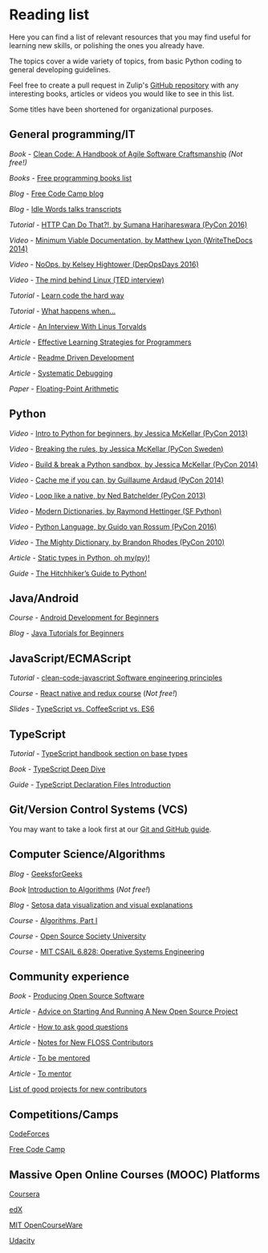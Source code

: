 # Reading list

Here you can find a list of relevant resources that you may find useful for
learning new skills, or polishing the ones you already have.

The topics cover a wide variety of topics, from basic Python coding to
general developing guidelines.

Feel free to create a pull request in Zulip's [GitHub repository](
https://github.com/zulip/zulip/) with any interesting books, articles or
videos you would like to see in this list.

Some titles have been shortened for organizational purposes.

## General programming/IT

*Book* - [Clean Code: A Handbook of Agile Software Craftsmanship][] *(Not free!)*

[Clean Code: A Handbook of Agile Software Craftsmanship]: https://www.amazon.com/Clean-Code-Handbook-Software-Craftsmanship/dp/0132350882

*Books* - [Free programming books list][]

[Free programming books list]: https://github.com/vhf/free-programming-books

*Blog* - [Free Code Camp blog][]

[Free Code Camp blog]: https://medium.freecodecamp.com

*Blog* - [Idle Words talks transcripts][]

[Idle Words talks transcripts]: http://idlewords.com/talks

*Tutorial* - [HTTP Can Do That?!, by Sumana Harihareswara (PyCon 2016)][]

[HTTP Can Do That?!, by Sumana Harihareswara (PyCon 2016)]: https://youtu.be/HsLrXt2l-kg

*Video* - [Minimum Viable Documentation, by Matthew Lyon (WriteTheDocs 2014)][]

[Minimum Viable Documentation, by Matthew Lyon (WriteTheDocs 2014)]: https://youtu.be/bEZcodengwk

*Video* - [NoOps, by Kelsey Hightower (DepOpsDays 2016)][]

[NoOps, by Kelsey Hightower (DepOpsDays 2016)]: https://youtu.be/ajT90pC3ris

*Video* - [The mind behind Linux (TED interview)][]

[The mind behind Linux (TED interview)]: https://youtu.be/o8NPllzkFhE

*Tutorial* - [Learn code the hard way][]

[Learn code the hard way]: https://learncodethehardway.org

*Tutorial* - [What happens when...][]

[What happens when...]: https://github.com/alex/what-happens-when

*Article* - [An Interview With Linus Torvalds][]

[An Interview With Linus Torvalds]: https://techcrunch.com/2012/04/19/an-interview-with-millenium-technology-prize-finalist-linus-torvalds

*Article* - [Effective Learning Strategies for Programmers][]

[Effective Learning Strategies for Programmers]: http://akaptur.com/blog/2015/10/10/effective-learning-strategies-for-programmers/

*Article* - [Readme Driven Development][]

[Readme Driven Development]: http://tom.preston-werner.com/2010/08/23/readme-driven-development.html

*Article* - [Systematic Debugging][]

[Systematic Debugging]: http://akaptur.com/blog/2013/07/24/systematic-debugging

*Paper* - [Floating-Point Arithmetic][]

[Floating-Point Arithmetic]: https://docs.oracle.com/cd/E19957-01/806-3568/ncg_goldberg.html

## Python

*Video* - [Intro to Python for beginners, by Jessica McKellar (PyCon 2013)][]

[Intro to Python for beginners, by Jessica McKellar (PyCon 2013)]: https://youtu.be/rkx5_MRAV3A

*Video* - [Breaking the rules, by Jessica McKellar (PyCon Sweden)][]

[Breaking the rules, by Jessica McKellar (PyCon Sweden)]: https://youtu.be/C0fnHhY9UOc

*Video* - [Build & break a Python sandbox, by Jessica McKellar (PyCon 2014)][]

[Build & break a Python sandbox, by Jessica McKellar (PyCon 2014)]: http://pyvideo.org/pycon-us-2014/building-and-breaking-a-python-sandbox.html

*Video* - [Cache me if you can, by Guillaume Ardaud (PyCon 2014)][]

[Cache me if you can, by Guillaume Ardaud (PyCon 2014)]: http://pyvideo.org/pycon-us-2014/cache-me-if-you-can-memcached-caching-patterns.html

*Video* - [Loop like a native, by Ned Batchelder (PyCon 2013)][]

[Loop like a native, by Ned Batchelder (PyCon 2013)]: https://youtu.be/EnSu9hHGq5o

*Video* - [Modern Dictionaries, by Raymond Hettinger (SF Python)][]

[Modern Dictionaries, by Raymond Hettinger (SF Python)]: https://youtu.be/p33CVV29OG8

*Video* - [Python Language, by Guido van Rossum (PyCon 2016)][]

[Python Language, by Guido van Rossum (PyCon 2016)]: https://youtu.be/YgtL4S7Hrwo

*Video* - [The Mighty Dictionary, by Brandon Rhodes (PyCon 2010)][]

[The Mighty Dictionary, by Brandon Rhodes (PyCon 2010)]: http://pyvideo.org/pycon-us-2010/the-mighty-dictionary-55.html

*Article* - [Static types in Python, oh my(py)!][]

[Static types in Python, oh my(py)!]: http://blog.zulip.org/2016/10/13/static-types-in-python-oh-mypy

*Guide* - [The Hitchhiker’s Guide to Python!][]

[The Hitchhiker’s Guide to Python!]: http://docs.python-guide.org/en/latest

## Java/Android

*Course* - [Android Development for Beginners][]

[Android Development for Beginners]: https://www.udacity.com/course/android-development-for-beginners--ud837

*Blog* - [Java Tutorials for Beginners][]

[Java Tutorials for Beginners]: http://www.geeksforgeeks.org/java/

## JavaScript/ECMAScript

*Tutorial* - [clean-code-javascript Software engineering principles][]

[clean-code-javascript Software engineering principles]: https://github.com/ryanmcdermott/clean-code-javascript

*Course* - [React native and redux course][]  (*Not free!*)

[React native and redux course]: https://www.udemy.com/the-complete-react-native-and-redux-course/

*Slides* - [TypeScript vs. CoffeeScript vs. ES6][]

[TypeScript vs. CoffeeScript vs. ES6]: http://www.slideshare.net/NeilGreen1/type-script-vs-coffeescript-vs-es6

## TypeScript

*Tutorial* - [TypeScript handbook section on base types][typescript-handbook]

[typescript-handbook]: https://www.typescriptlang.org/docs/handbook/basic-types.html

*Book* - [TypeScript Deep Dive][]

[TypeScript Deep Dive]: https://basarat.gitbooks.io/typescript/

*Guide* - [TypeScript Declaration Files Introduction][]

[TypeScript Declaration Files Introduction]: https://www.typescriptlang.org/docs/handbook/declaration-files/introduction.html

## Git/Version Control Systems (VCS)

You may want to take a look first at our [Git and GitHub guide][].

[Git and GitHub guide]: ../git/index.html

## Computer Science/Algorithms

*Blog* - [GeeksforGeeks][]

[GeeksforGeeks]: http://www.geeksforgeeks.org

*Book* [Introduction to Algorithms][] (*Not free!*)

[Introduction to Algorithms]: https://mitpress.mit.edu/books/introduction-algorithms

*Blog* - [Setosa data visualization and visual explanations][]

[Setosa data visualization and visual explanations]: http://setosa.io

*Course* - [Algorithms, Part I][]

[Algorithms, Part I]: https://www.coursera.org/learn/algorithms-part1

*Course* - [Open Source Society University][]

[Open Source Society University]: https://ossu.firebaseapp.com

*Course* - [MIT CSAIL 6.828: Operative Systems Engineering][]

[MIT CSAIL 6.828: Operative Systems Engineering]: https://pdos.csail.mit.edu/6.828/2016

## Community experience

*Book* - [Producing Open Source Software][]

[Producing Open Source Software]: http://producingoss.com/en/

*Article* - [Advice on Starting And Running A New Open Source Project][]

[Advice on Starting And Running A New Open Source Project]: https://www.harihareswara.net/sumana/2016/08/04/1

*Article* - [How to ask good questions][]

[How to ask good questions]: https://jvns.ca/blog/good-questions

*Article* - [Notes for New FLOSS Contributors][]

[Notes for New FLOSS Contributors]: https://www.harihareswara.net/sumana/2016/10/12/0

*Article* - [To be mentored][]

[To be mentored]: https://trueskawka.github.io/zulip/outreachy/blog/2017/01/02/to-be-mentored.html

*Article* - [To mentor][]

[To mentor]: https://trueskawka.github.io/zulip/outreachy/gci/blog/2017/01/03/to-mentor.html

[List of good projects for new contributors][]

[List of good projects for new contributors]: https://github.com/MunGell/awesome-for-beginners

## Competitions/Camps

[CodeForces][]

[CodeForces]: http://codeforces.com

[Free Code Camp][]

[Free Code Camp]: https://www.freecodecamp.com

## Massive Open Online Courses (MOOC) Platforms

[Coursera][]

[Coursera]: https://www.coursera.org

[edX][]

[edX]: https://www.edx.org

[MIT OpenCourseWare][]

[MIT OpenCourseWare]: http://ocw.mit.edu

[Udacity][]

[Udacity]: https://www.udacity.com
